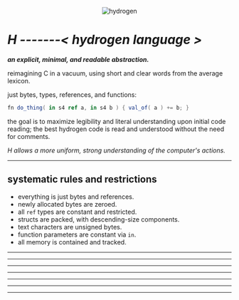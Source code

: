 <p align="center">
  <img src="https://github.com/user-attachments/assets/6b22f545-74ac-46b5-b72f-cb01910d9d65" alt="hydrogen">
</p>

# ***H*** *-------< hydrogen language >*
***an explicit, minimal, and readable abstraction.***

reimagining C in a vacuum, using short and clear words from the average lexicon.

just bytes, types, references, and functions:
```c#
fn do_thing( in s4 ref a, in s4 b ) { val_of( a ) += b; }
```

the goal is to maximize legibility and literal understanding upon initial code reading; the best hydrogen code is read and understood without the need for comments.

*H allows a more uniform, strong understanding of the computer's actions.*

-------
## systematic rules and restrictions
- everything is just bytes and references.
- newly allocated bytes are zeroed.
- all `ref` types are constant and restricted.
- structs are packed, with descending-size components.
- text characters are unsigned bytes.
- function parameters are constant via `in`.
- all memory is contained and tracked.
-------
-------
-------
-------
-------
-------
-------

